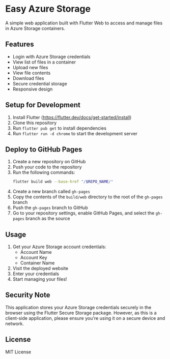 # Easy Azure Storage

A simple web application built with Flutter Web to access and manage files in Azure Storage containers.

## Features

- Login with Azure Storage credentials
- View list of files in a container
- Upload new files
- View file contents
- Download files
- Secure credential storage
- Responsive design

## Setup for Development

1. Install Flutter (https://flutter.dev/docs/get-started/install)
2. Clone this repository
3. Run `flutter pub get` to install dependencies
4. Run `flutter run -d chrome` to start the development server

## Deploy to GitHub Pages

1. Create a new repository on GitHub
2. Push your code to the repository
3. Run the following commands:
   ```bash
   flutter build web --base-href "/$REPO_NAME/"
   ```
4. Create a new branch called `gh-pages`
5. Copy the contents of the `build/web` directory to the root of the `gh-pages` branch
6. Push the `gh-pages` branch to GitHub
7. Go to your repository settings, enable GitHub Pages, and select the `gh-pages` branch as the source

## Usage

1. Get your Azure Storage account credentials:
   - Account Name
   - Account Key
   - Container Name
2. Visit the deployed website
3. Enter your credentials
4. Start managing your files!

## Security Note

This application stores your Azure Storage credentials securely in the browser using the Flutter Secure Storage package. However, as this is a client-side application, please ensure you're using it on a secure device and network.

## License

MIT License
